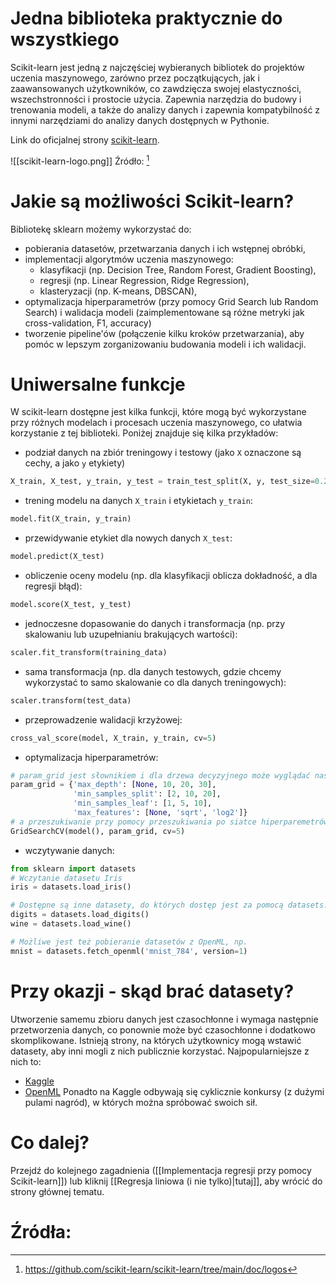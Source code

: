 # Jedna biblioteka praktycznie do wszystkiego

Scikit-learn jest jedną z najczęściej wybieranych bibliotek do projektów uczenia maszynowego, zarówno przez początkujących, jak i zaawansowanych użytkowników, co zawdzięcza swojej elastyczności, wszechstronności i prostocie użycia. Zapewnia narzędzia do budowy i trenowania modeli, a także do analizy danych i zapewnia kompatybilność z innymi narzędziami do analizy danych dostępnych w Pythonie. 

Link do oficjalnej strony [scikit-learn](https://scikit-learn.org/).

![[scikit-learn-logo.png]]
Źródło: [^sci]

# Jakie są możliwości Scikit-learn?

Bibliotekę sklearn możemy wykorzystać do:
 - pobierania datasetów, przetwarzania danych i ich wstępnej obróbki,
 - implementacji algorytmów uczenia maszynowego:
	 - klasyfikacji (np. Decision Tree, Random Forest, Gradient Boosting),
	 - regresji (np. Linear Regression, Ridge Regression),
	 - klasteryzacji (np. K-means, DBSCAN),
- optymalizacja hiperparametrów (przy pomocy Grid Search lub Random Search) i walidacja modeli (zaimplementowane są różne metryki jak cross-validation, F1, accuracy)
- tworzenie pipeline'ów (połączenie kilku kroków przetwarzania), aby pomóc w lepszym zorganizowaniu budowania modeli i ich walidacji.

# Uniwersalne funkcje

W scikit-learn dostępne jest kilka funkcji, które mogą być wykorzystane przy różnych modelach i procesach uczenia maszynowego, co ułatwia korzystanie z tej biblioteki. Poniżej znajduje się kilka przykładów:
- podział danych na zbiór treningowy i testowy (jako `X` oznaczone są cechy, a jako `y` etykiety)
```Python
X_train, X_test, y_train, y_test = train_test_split(X, y, test_size=0.2, random_state=42)
```
 - trening modelu na danych `X_train` i etykietach `y_train`:
 ```Python
model.fit(X_train, y_train)
```
- przewidywanie etykiet dla nowych danych `X_test`:
```Python
model.predict(X_test)
```
- obliczenie oceny modelu (np. dla klasyfikacji oblicza dokładność, a dla regresji błąd):
```Python
model.score(X_test, y_test)
```
- jednoczesne dopasowanie do danych i transformacja (np. przy skalowaniu lub uzupełnianiu brakujących wartości):
```Python
scaler.fit_transform(training_data)
```
- sama transformacja (np. dla danych testowych, gdzie chcemy wykorzystać to samo skalowanie co dla danych treningowych):
```Python
scaler.transform(test_data)
```
- przeprowadzenie walidacji krzyżowej:
```Python
cross_val_score(model, X_train, y_train, cv=5)
```
- optymalizacja hiperparametrów:
```Python
# param_grid jest słownikiem i dla drzewa decyzyjnego może wyglądać następująco:
param_grid = {'max_depth': [None, 10, 20, 30], 
			  'min_samples_split': [2, 10, 20], 
			  'min_samples_leaf': [1, 5, 10], 
			  'max_features': [None, 'sqrt', 'log2']}
# a przeszukiwanie przy pomocy przeszukiwania po siatce hiperparemetrów
GridSearchCV(model(), param_grid, cv=5)
```
- wczytywanie danych:
```Python
from sklearn import datasets
# Wczytanie datasetu Iris
iris = datasets.load_iris()

# Dostępne są inne datasety, do których dostęp jest za pomocą datasets.load_nazwa(), np.
digits = datasets.load_digits()
wine = datasets.load_wine()

# Możliwe jest też pobieranie datasetów z OpenML, np.
mnist = datasets.fetch_openml('mnist_784', version=1)
```

# Przy okazji - skąd brać datasety?

Utworzenie samemu zbioru danych jest czasochłonne i wymaga następnie przetworzenia danych, co ponownie może być czasochłonne i dodatkowo skomplikowane. Istnieją strony, na których użytkownicy mogą wstawić datasety, aby inni mogli z nich publicznie korzystać. Najpopularniejsze z nich to:
- [Kaggle](https://www.kaggle.com/datasets)
- [OpenML](https://openml.org/search?type=data)
Ponadto na Kaggle odbywają się cyklicznie konkursy (z dużymi pulami nagród), w których można spróbować swoich sił.
# Co dalej?

Przejdź do kolejnego zagadnienia ([[Implementacja regresji przy pomocy Scikit-learn]]) lub kliknij [[Regresja liniowa (i nie tylko)|tutaj]], aby wrócić do strony głównej tematu.

# Źródła:
[^sci]: https://github.com/scikit-learn/scikit-learn/tree/main/doc/logos